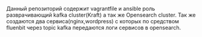   Данный репозиторий содержит vagrantfile и ansible роль разврачивающий kafka cluster(Kraft) а так же Opensearch cluster.
  Так же создаются два сервиса(nginx,wordpress) с которых по средством fluenbit через topic kafka передаются логи сервисов в opensearch.
